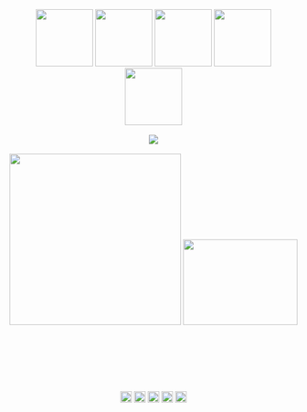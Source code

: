 <br>
<br>
<br>
<br>
<br>
<p align="center">
  <img src="https://media3.giphy.com/media/ln7z2eWriiQAllfVcn/200w.webp" width="100">
  <img src="https://i.giphy.com/media/LMt9638dO8dftAjtco/200.webp" width="100">
  <img src="https://i.giphy.com/media/eNAsjO55tPbgaor7ma/200w.webp" width="100">

  <img src="https://i.giphy.com/media/KzJkzjggfGN5Py6nkT/200.webp" width="100">
  <img src="https://i.giphy.com/media/IdyAQJVN2kVPNUrojM/200.webp" width="100">
  <br>
  <br>
  <img src="https://camo.githubusercontent.com/936a08778c7e4885053d148c07bbd2339dfbdd80/68747470733a2f2f6665726f73732e6e65742f782f6e6f6465322e676966" />   <br>
  <br>
  <img src="https://media.tenor.com/-GjGhS7sVaMAAAAM/rust-west.gif" width="300">
  <img src="https://tourofrust.com/ferris_lofi.png" width="200" height="150">
  
</p>
<br>
<br>
<br>
<br>
<br>
<p align="center">
<a href="https://twitter.com/dennohpeter" target="_blank"><img align="center" src="https://cdn.jsdelivr.net/npm/simple-icons@3.0.1/icons/twitter.svg" alt="dennohpeter" height="20" width="20" /></a>
<a href="https://linkedin.com/in/dennohpeter" target="_blank"><img align="center" src="https://cdn.jsdelivr.net/npm/simple-icons@3.0.1/icons/linkedin.svg" alt="dennohpeter" height="20" width="20" /></a>
<a href="https://stackoverflow.com/users/8478944/dennohpeter" target="_blank"><img align="center" src="https://cdn.jsdelivr.net/npm/simple-icons@3.0.1/icons/stackoverflow.svg" alt="dennohpeter" height="20" width="20" /></a>
<a href="https://instagram.com/dennohpeter" target="_blank"><img align="center" src="https://cdn.jsdelivr.net/npm/simple-icons@3.0.1/icons/instagram.svg" alt="dennohpeter" height="20" width="20" /></a>
  <a href="https://dev.to/dennohpeter" target="_blank"><img align="center" src="https://cdn.jsdelivr.net/npm/simple-icons@3.0.1/icons/dev-dot-to.svg" alt="dennohpeter" height="20" width="20" /></a>
</p>
